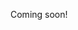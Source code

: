 Coming soon!

<!--

software contracting
software consulting

- tadpole consulting
  - 
  - in the middle of each video (near the beginning)
  - 
  - short 10s intro, pointing to details down in the description,
  - 
  - just to let y'all know, you can hire me as a consultant!
  - as a professional problem-solver, i can help you out with pretty much anything software- or business-related.
  - "i work completely on the honor system, so your business pays nothing until you think i deserve it. so in the worst case, i'll be a short waste of time."
  - check out my services and prices and schedule a intro 10-minute call at tadpole.tv
  - 
  - // you may not believe a gross little tadpole like me is capable of helping your business, but you pay NOTHING unless i can help you attain a clear, achievable goal.
  - // i only want to be a net-positive, so i will never ask for more wealth than i create for your business.
  - 
  - web-form:
  - - how it works
  -   - expectations
  -   - pricing
  - - choose relevant pain-points (listed below)
  - - phone or email
  - - enter additional notes
  - - submit
  - 
  - All payments are voluntary (honor-system) and per-project. Rough guidelines:
  - - Can be completed in a few hours: $250-$1000
  - - Can be completed in a few days: $5K-$25K
  - 
  - Make a website with a form that lets you choose what you're interested in:
  - - business
  -   - emergency logistics "we need 15,000 pineappples in a south dakota warehouse by friday"
  -     - 
  -   - operations "our policies don't work"
  -     - 
  -   - business automation "our employees are slow/error-prone/unnecessary"
  -     - Be better, faster, AND cheaper -- create/identify tools to improve your team.
  -   - marketing stunts "we want our crappy product to go viral"
  -     - Ads don't work -- create experiences.
  -   - branding "we need a fresh new vision... and logo"
  -     - Unite your team with a flag and clear set of principles.
  -   - pr "we want the youngsters to connect with our soulless corporation"
  -     - Create customer loyalty. Become a company that the public will love and trust.
  -   - product design and management "our app idea is turning out to be a disgusting mess"
  -     - Make something beautiful at a reasonable price.
  -   - employee efficiency "i have no idea what our employees do all day"
  -     - Save time and money by tapping into your human potential.
  -   - data science and business intelligence "is our company really succeeding?"
  -     - Find the truth hiding in your numbers.
  -   - ethics "are we the bad guys?"
  -     - Do the right thing.
  -   - customer service "our product is broken and our customers hate us"
  -     - 
  -   - funding "we need more money"
  -     - 
  - - software
  -   - ui "our app is ugly and confusing"
  -   - resiliency "the website is down again"
  -   - infrastructure "deployment is a nightmare"
  -   - legacy code "it's written in cobol"
  -   - refactoring "our code is cursed"
  -   - database design and administration (especially postgresql) "we have spaghetti tables"
  -   - making tight deadlines "we had to delay the launch"
  -   - distributed systems "we tried microservices"
  -   - architecture ""
  -   - algorithms ""
  -   - functional programming "we want monads"
  -   - api design "we want our code to be usable"
  - - creative direction
  -   - games
  -   - graphics
  -   - music
  -   - podcast
  -   - creative writing
  -   - film
  -   - photo
  -   - social media
  - - personal
  -   - moonshots / goal-planning
  -   - relationship / family problems
  -   - home organization
  -   - life-coaching "my life's a mess"
  -     - I'm just going to tell you what you already know: sleep, eat, exercise, and maybe therapy.
  - -    
  - - If an onsite visit is required, The Tadpole will come to your place-of-business as he appears in the Tadpole & Friends show.
-->
